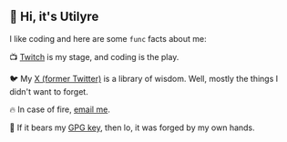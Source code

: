 ## 👋 Hi, it's Utilyre

I like coding and here are some `func` facts about me:

📺 [Twitch][twitch] is my stage, and coding is the play.

🐦 My [X (former Twitter)][x] is a library of wisdom. Well, mostly the things I
didn't want to forget.

🔥 In case of fire, [email me][email].

🔑 If it bears my [GPG key][gpg], then lo, it was forged by my own hands.

[twitch]: https://twitch.tv/utilyre
[x]: https://x.com/utilyre
[email]: mailto:utilyre@gmail.com
[gpg]: https://github.com/utilyre.gpg
